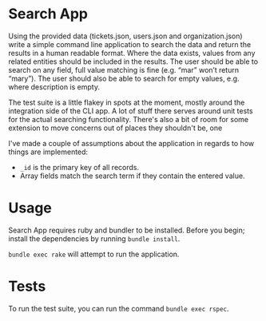 # Search App

Using the provided data (tickets.json, users.json and organization.json) write a simple command line application to search the data and return the results in a human readable format. Where the data exists, values from any related entities should be included in the results. The user should be able to search on any field, full value matching is fine (e.g. “mar” won’t return “mary”). The user should also be able to search for empty values, e.g. where description is empty.

The test suite is a little flakey in spots at the moment, mostly around the integration side of the CLI app. A lot of stuff there serves around unit tests for the actual searching functionality. There's also a bit of room for some extension to move concerns out of places they shouldn't be, one

I've made a couple of assumptions about the application in regards to how things are implemented:

* `_id` is the primary key of all records.
* Array fields match the search term if they contain the entered value.

# Usage

Search App requires ruby and bundler to be installed. Before you begin; install the dependencies by running `bundle install`.

`bundle exec rake` will attempt to run the application.

# Tests

To run the test suite, you can run the command `bundle exec rspec`.



